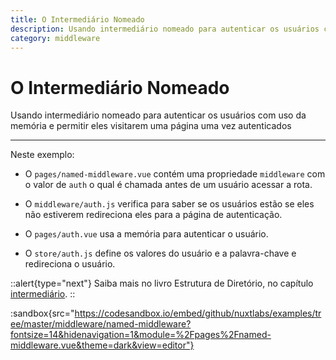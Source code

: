 ```yaml
---
title: O Intermediário Nomeado
description: Usando intermediário nomeado para autenticar os usuários com uso da memória e permitir eles visitarem uma página uma vez autenticados 
category: middleware
---
```


# O Intermediário Nomeado

Usando intermediário nomeado para autenticar os usuários com uso da memória e permitir eles visitarem uma página uma vez autenticados 

---

Neste exemplo:

- O `pages/named-middleware.vue` contém uma propriedade `middleware` com o valor de `auth` o qual é chamada antes de um usuário acessar a rota.

- O `middleware/auth.js` verifica para saber se os usuários estão se eles não estiverem redireciona eles para a página de autenticação.

- O `pages/auth.vue` usa a memória para autenticar o usuário.

- O `store/auth.js` define os valores do usuário e a palavra-chave e redireciona o usuário.

::alert{type="next"}
Saiba mais no livro Estrutura de Diretório, no capítulo [intermediário](/docs/directory-structure/middleware#intermediário-nomeado).
::

:sandbox{src="https://codesandbox.io/embed/github/nuxtlabs/examples/tree/master/middleware/named-middleware?fontsize=14&hidenavigation=1&module=%2Fpages%2Fnamed-middleware.vue&theme=dark&view=editor"}
